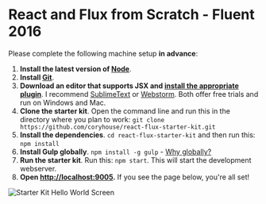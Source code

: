 # React and Flux from Scratch - Fluent 2016

Please complete the following machine setup **in advance**:  
1. **Install the latest version of [Node](https://nodejs.org)**.  
2. **Install [Git](https://git-scm.com/downloads)**.  
3. **Download an editor that supports JSX and [install the appropriate plugin](https://github.com/facebook/react/wiki/Complementary-Tools#jsx-integrations)**. I recommend [SublimeText](http://www.sublimetext.com) or [Webstorm](https://www.jetbrains.com/webstorm/). Both offer free trials and run on Windows and Mac.  
4. **Clone the starter kit**. Open the command line and run this in the directory where you plan to work: 
```git clone https://github.com/coryhouse/react-flux-starter-kit.git```  
5. **Install the dependencies**. `cd react-flux-starter-kit` and then run this: `npm install`  
6. **Install Gulp globally**. `npm install -g gulp` - [Why globally?](http://stackoverflow.com/questions/22115400/why-do-we-need-to-install-gulp-globally-and-locally)  
7. **Run the starter kit**. Run this: `npm start`. This will start the development webserver.  
8. **Open [http://localhost:9005](http://localhost:9005).** If you see the page below, you're all set!
 
![Starter Kit Hello World Screen](https://cloud.githubusercontent.com/assets/1688997/12373610/acdc7fe6-bc44-11e5-8e31-792a9b444b8c.png)
